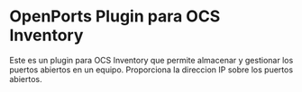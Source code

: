 # OpenPorts Plugin para OCS Inventory

Este es un plugin para OCS Inventory que permite almacenar y gestionar los puertos abiertos en un equipo. Proporciona la direccion IP sobre los puertos abiertos.
